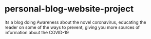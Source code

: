 # personal-blog-website-project
Its a blog doing Awareness about the novel coronavirus, educating the reader on some of the ways to prevent, giving you more sources of information about the COVID-19
